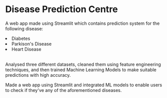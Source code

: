 # Disease Prediction Centre
A web app made using Streamlit which contains prediction system for the following disease:
<li>Diabetes</li>
<li>Parkison's Disease</li>
<li>Heart Disease</li>
<br>
<p>
Analysed three different datasets, cleaned them using feature engineering techniques, and then trained Machine Learning Models to make suitable predictions with high accuracy.
</p>
<p>
Made a web app using Streamlit and integrated ML models to enable users to check if they've any of the aforementioned diseases.
</p>
